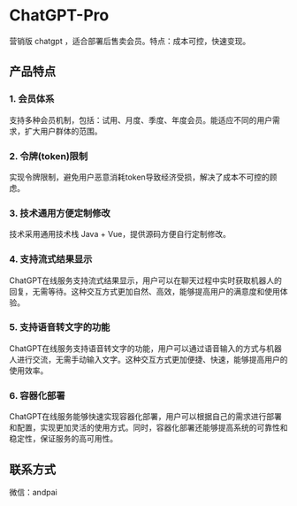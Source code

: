 # ChatGPT-Pro
营销版 chatgpt ，适合部署后售卖会员。特点：成本可控，快速变现。

## 产品特点

### 1. 会员体系

支持多种会员机制，包括：试用、月度、季度、年度会员。能适应不同的用户需求，扩大用户群体的范围。

### 2. 令牌(token)限制

实现令牌限制，避免用户恶意消耗token导致经济受损，解决了成本不可控的顾虑。

### 3. 技术通用方便定制修改

技术采用通用技术栈 Java + Vue，提供源码方便自行定制修改。

### 4. 支持流式结果显示

ChatGPT在线服务支持流式结果显示，用户可以在聊天过程中实时获取机器人的回复，无需等待。这种交互方式更加自然、高效，能够提高用户的满意度和使用体验。

### 5. 支持语音转文字的功能

ChatGPT在线服务支持语音转文字的功能，用户可以通过语音输入的方式与机器人进行交流，无需手动输入文字。这种交互方式更加便捷、快速，能够提高用户的使用效率。

### 6. 容器化部署

ChatGPT在线服务能够快速实现容器化部署，用户可以根据自己的需求进行部署和配置，实现更加灵活的使用方式。同时，容器化部署还能够提高系统的可靠性和稳定性，保证服务的高可用性。

## 联系方式

微信：andpai
